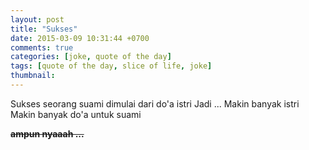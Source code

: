 ```yaml
---
layout: post
title: "Sukses"
date: 2015-03-09 10:31:44 +0700
comments: true
categories: [joke, quote of the day]
tags: [quote of the day, slice of life, joke]
thumbnail:
---
```


Sukses seorang suami dimulai dari do'a istri
Jadi ...
Makin banyak istri
Makin banyak do'a untuk suami

<del>**ampun nyaaah ...**<del>